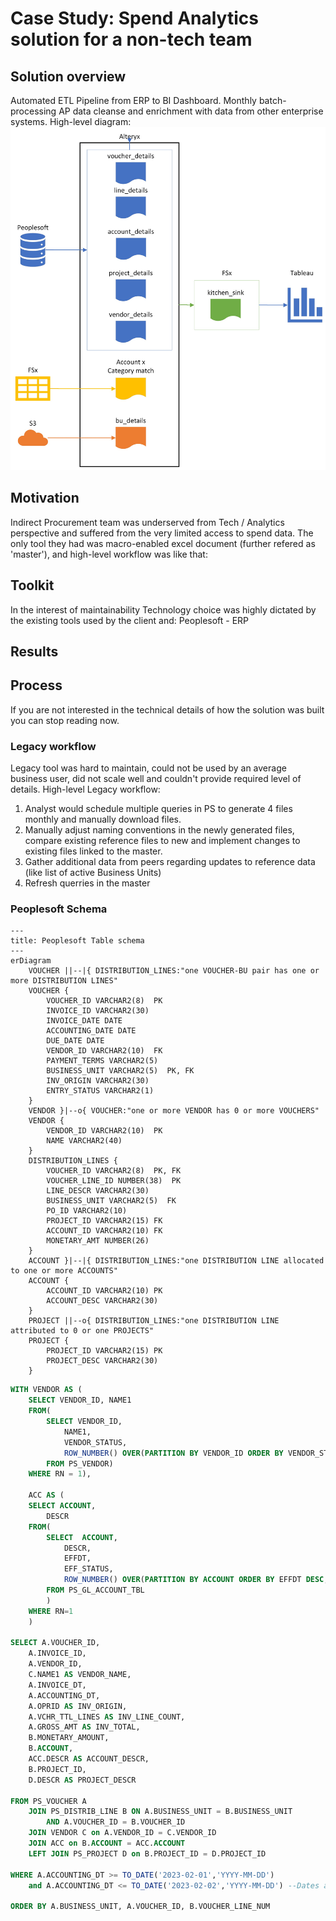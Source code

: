# Case Study: Spend Analytics solution for a non-tech team

## Solution overview 
Automated ETL Pipeline from ERP to BI Dashboard. Monthly batch-processing AP data cleanse and enrichment with data from other enterprise systems. High-level diagram:
![image](assets/kitchen_sink-data_pipeline.jpeg) 

## Motivation
Indirect Procurement team was underserved from Tech / Analytics perspective and suffered from the very limited access to spend data. The only tool they had was macro-enabled excel document (further refered as 'master'), and high-level workflow was like that:


## Toolkit
In the interest of maintainability Technology choice was highly dictated by the existing tools used by the client and:
Peoplesoft - ERP 


## Results


## Process
If you are not interested in the technical details of how the solution was built you can stop reading now. 

### Legacy workflow

Legacy tool was hard to maintain, could not be used by an average business user, did not scale well and couldn't provide required level of details. 
High-level Legacy workflow:

1. Analyst would schedule multiple queries in PS to generate 4 files monthly and manually download files.
2. Manually adjust naming conventions in the newly generated files, compare existing reference files to new and implement changes to existing files linked to the master.
3. Gather additional data from peers regarding updates to reference data (like list of active Business Units)
4. Refresh querries in the master

### Peoplesoft Schema

```mermaid
---
title: Peoplesoft Table schema
---
erDiagram
    VOUCHER ||--|{ DISTRIBUTION_LINES:"one VOUCHER-BU pair has one or more DISTRIBUTION LINES"
    VOUCHER {
        VOUCHER_ID VARCHAR2(8)  PK
        INVOICE_ID VARCHAR2(30) 
        INVOICE_DATE DATE 
        ACCOUNTING_DATE DATE 
        DUE_DATE DATE 
        VENDOR_ID VARCHAR2(10)  FK
        PAYMENT_TERMS VARCHAR2(5) 
        BUSINESS_UNIT VARCHAR2(5)  PK, FK
        INV_ORIGIN VARCHAR2(30)
        ENTRY_STATUS VARCHAR2(1)
    }
    VENDOR }|--o{ VOUCHER:"one or more VENDOR has 0 or more VOUCHERS"
    VENDOR {
        VENDOR_ID VARCHAR2(10)  PK 
        NAME VARCHAR2(40) 
    }
    DISTRIBUTION_LINES {
        VOUCHER_ID VARCHAR2(8)  PK, FK
        VOUCHER_LINE_ID NUMBER(38)  PK
        LINE_DESCR VARCHAR2(30)
        BUSINESS_UNIT VARCHAR2(5)  FK
        PO_ID VARCHAR2(10) 
        PROJECT_ID VARCHAR2(15) FK
        ACCOUNT_ID VARCHAR2(10) FK
        MONETARY_AMT NUMBER(26)
    }
    ACCOUNT }|--|{ DISTRIBUTION_LINES:"one DISTRIBUTION LINE allocated to one or more ACCOUNTS"
    ACCOUNT {
        ACCOUNT_ID VARCHAR2(10) PK
        ACCOUNT_DESC VARCHAR2(30)
    }
    PROJECT ||--o{ DISTRIBUTION_LINES:"one DISTRIBUTION LINE attributed to 0 or one PROJECTS"
    PROJECT {
        PROJECT_ID VARCHAR2(15) PK
        PROJECT_DESC VARCHAR2(30)
    }

```
``` sql
WITH VENDOR AS (
    SELECT VENDOR_ID, NAME1
    FROM(
        SELECT VENDOR_ID,
            NAME1,
            VENDOR_STATUS,
            ROW_NUMBER() OVER(PARTITION BY VENDOR_ID ORDER BY VENDOR_STATUS) RN
        FROM PS_VENDOR)
    WHERE RN = 1),

    ACC AS (
    SELECT ACCOUNT,
	    DESCR
    FROM(
        SELECT  ACCOUNT, 
            DESCR,
            EFFDT,
            EFF_STATUS,
			ROW_NUMBER() OVER(PARTITION BY ACCOUNT ORDER BY EFFDT DESC, EFF_STATUS) RN
        FROM PS_GL_ACCOUNT_TBL 
        )
    WHERE RN=1
    )

SELECT A.VOUCHER_ID,
    A.INVOICE_ID,
    A.VENDOR_ID,
    C.NAME1 AS VENDOR_NAME,
    A.INVOICE_DT,
    A.ACCOUNTING_DT,
    A.OPRID AS INV_ORIGIN,
    A.VCHR_TTL_LINES AS INV_LINE_COUNT,
    A.GROSS_AMT AS INV_TOTAL,
    B.MONETARY_AMOUNT,
    B.ACCOUNT,
    ACC.DESCR AS ACCOUNT_DESCR,
    B.PROJECT_ID,
    D.DESCR AS PROJECT_DESCR
        
FROM PS_VOUCHER A
    JOIN PS_DISTRIB_LINE B ON A.BUSINESS_UNIT = B.BUSINESS_UNIT
        AND A.VOUCHER_ID = B.VOUCHER_ID
    JOIN VENDOR C on A.VENDOR_ID = C.VENDOR_ID 
    JOIN ACC on B.ACCOUNT = ACC.ACCOUNT
    LEFT JOIN PS_PROJECT D on B.PROJECT_ID = D.PROJECT_ID
    
WHERE A.ACCOUNTING_DT >= TO_DATE('2023-02-01','YYYY-MM-DD') 
    and A.ACCOUNTING_DT <= TO_DATE('2023-02-02','YYYY-MM-DD') --Dates are used as placeholders and overriden with Alteryx Dynamic Input tool
    
ORDER BY A.BUSINESS_UNIT, A.VOUCHER_ID, B.VOUCHER_LINE_NUM

```